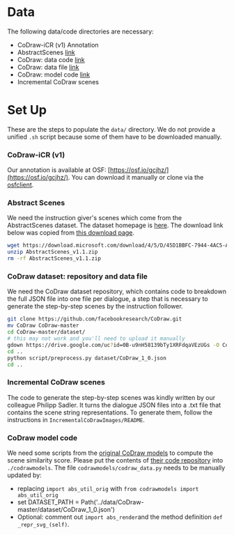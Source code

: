# Data

The following data/code directories are necessary:

- CoDraw-iCR (v1) Annotation
- AbstractScenes [link](https://www.microsoft.com/en-ca/download/details.aspx?id=52035)
- CoDraw: data code [link](https://github.com/facebookresearch/CoDraw)
- CoDraw: data file [link](https://drive.google.com/file/d/0B-u9nH58139bTy1XRFdqaVEzUGs/view?usp=sharing)
- CoDraw: model code [link](https://github.com/facebookresearch/codraw-models)
- Incremental CoDraw scenes


# Set Up

These are the steps to populate the ```data/``` directory. We do not provide a unified ```.sh``` script because some of them have to be downloaded manually.

### CoDraw-iCR (v1)

Our annotation is available at OSF: [https://osf.io/gcjhz/](https://osf.io/gcjhz/). You can download it manually or clone via the [osfclient](https://github.com/osfclient/osfclient).

### Abstract Scenes

We need the instruction giver's scenes which come from the AbstractScenes dataset. The dataset homepage is [here](https://www.microsoft.com/en-ca/download/details.aspx?id=52035). The download link below was copied from [this download page](https://www.microsoft.com/en-ca/download/confirmation.aspx?id=52035).

```bash
wget https://download.microsoft.com/download/4/5/D/45D1BBFC-7944-4AC5-AED2-1A35D85662D7/AbstractScenes_v1.1.zip
unzip AbstractScenes_v1.1.zip
rm -rf AbstractScenes_v1.1.zip
```

### CoDraw dataset: repository and data file

We need the CoDraw dataset repository, which contains code to breakdown the full JSON file into one file per dialogue, a step that is necessary to generate the step-by-step scenes by the instruction follower.

```bash
git clone https://github.com/facebookresearch/CoDraw.git
mv CoDraw CoDraw-master
cd CoDraw-master/dataset/
# this may not work and you'll need to upload it manually
gdown https://drive.google.com/uc?id=0B-u9nH58139bTy1XRFdqaVEzUGs -O CoDraw_1_0.json
cd ..
python script/preprocess.py dataset/CoDraw_1_0.json
cd ..
```

### Incremental CoDraw scenes

The code to generate the step-by-step scenes was kindly written by our colleague Philipp Sadler. It turns the dialogue JSON files into a .txt file that contains the scene string representations. To generate them, follow the instructions in ```IncrementalCoDrawImages/README```.


### CoDraw model code

We need some scripts from the [original CoDraw models](https://github.com/facebookresearch/codraw-models.git) to compute the scene similarity score. Please put the contents of [their code repository](https://github.com/facebookresearch/codraw-models/archive/refs/heads/master.zip ) into ```./codrawmodels```. The file ```codrawmodels/codraw_data.py``` needs to be manually updated by:

- replacing ```import abs_util_orig``` with ```from codrawmodels import abs_util_orig```
- set DATASET_PATH = Path('../data/CoDraw-master/dataset/CoDraw_1_0.json')
- Optional: comment out ```import abs_render```and the method definition ```def _repr_svg_(self)```.
